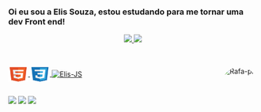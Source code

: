 ### Oi eu sou a Elis Souza, estou estudando para me tornar uma dev Front end!


<div align="center">
  <a href="https://github.com/elis-souza">
  <img height="170em" src="https://github-readme-stats.vercel.app/api?username=elis-souza&show_icons=true&theme=nightowl&include_all_commits=true&count_private=true"/>
  <img height="170em" src="https://github-readme-stats.vercel.app/api/top-langs/?username=elis-souza&layout=compact&langs_count=7&theme=nightowl"/>
</div>
  
  ##
  
<div style="display: inline_block"><br>
  <img align="center" alt="Elis-HTML" height="30" width="40" src="https://raw.githubusercontent.com/devicons/devicon/master/icons/html5/html5-original.svg">
  <img align="center" alt="Elis-CSS" height="30" width="40" src="https://raw.githubusercontent.com/devicons/devicon/master/icons/css3/css3-original.svg">
  <img align="center" alt="Elis-JS" height="30" width="40" src="https://cdn.jsdelivr.net/gh/devicons/devicon/icons/javascript/javascript-plain.svg" />
   <img align="right" alt="Rafa-pic" height="150" style="border-radius:50px;" src="https://cdn.discordapp.com/attachments/650546203489992734/944005837721059338/elis-anime.gif">
  
</div>
  
  ##
  
 <div> 
    <a href="https://instagram.com/rafaballerini" target="_blank"><img src="https://img.shields.io/badge/-Instagram-%23E4405F?style=for-the-badge&logo=instagram&logoColor=white" target="_blank"></a>
    <a href = "mailto:elissouza.artwork@gmail.com"><img src="https://img.shields.io/badge/-Gmail-%23333?style=for-the-badge&logo=gmail&logoColor=white" target="_blank"></a>
    <a href="https://www.linkedin.com/in/elis-souza-243a0582/" target="_blank"><img src="https://img.shields.io/badge/-LinkedIn-%230077B5?style=for-the-badge&logo=linkedin&logoColor=white" target="_blank"></a> 
 
 
</div>


<!--
**elis-souza/elis-souza** is a ✨ _special_ ✨ repository because its `README.md` (this file) appears on your GitHub profile.

Here are some ideas to get you started:

- 🔭 I’m currently working on ...
- 🌱 I’m currently learning ...
- 👯 I’m looking to collaborate on ...
- 🤔 I’m looking for help with ...
- 💬 Ask me about ...
- 📫 How to reach me: ...
- 😄 Pronouns: ...
- ⚡ Fun fact: ...
-->
